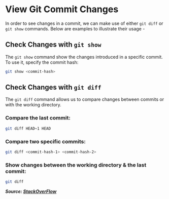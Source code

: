 # View Git Commit Changes

In order to see changes in a commit, we can make use of either `git diff` or `git show` commands. Below are examples to illustrate their usage -

## Check Changes with `git show`

The `git show` command show the changes introduced in a specific commit. To use it, specify the commit hash:

```bash
git show <commit-hash>
```

## Check Changes with `git diff`

The `git diff` command allows us to compare changes between commits or with the working directory.

### Compare the last commit:

```bash
git diff HEAD~1 HEAD
```

### Compare two specific commits:

```bash
git diff <commit-hash-1> <commit-hash-2>
```

### Show changes between the working directory & the last commit:

```bash
git diff
```

**_Source: [StackOverFlow](https://stackoverflow.com/a/17563740)_**
